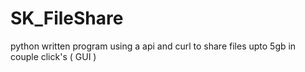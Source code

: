 # SK_FileShare
python written program using a api and curl to share files upto 5gb in couple click's ( GUI )
